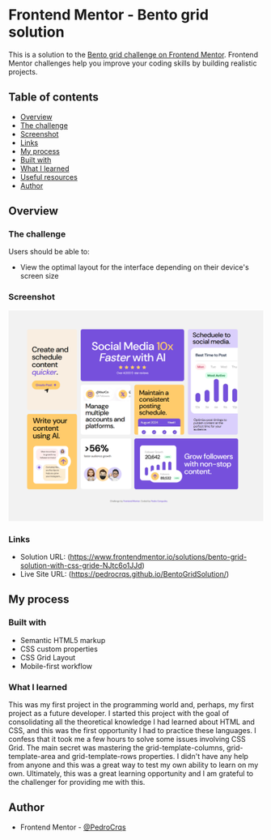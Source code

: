 # Frontend Mentor - Bento grid solution

This is a solution to the [Bento grid challenge on Frontend Mentor](https://www.frontendmentor.io/challenges/bento-grid-RMydElrlOj). Frontend Mentor challenges help you improve your coding skills by building realistic projects.

## Table of contents

- [Overview](#overview)
- [The challenge](#the-challenge)
- [Screenshot](#screenshot)
- [Links](#links)
- [My process](#my-process)
- [Built with](#built-with)
- [What I learned](#what-i-learned)
- [Useful resources](#useful-resources)
- [Author](#author)

## Overview

### The challenge

Users should be able to:

- View the optimal layout for the interface depending on their device's screen size

### Screenshot

![](./src/solution/Frontend%20Mentor%20-%20Bento%20grid%20-%20Desktop.png)

### Links

- Solution URL: (https://www.frontendmentor.io/solutions/bento-grid-solution-with-css-gride-NJtc6o1JJd)
- Live Site URL: (https://pedrocrqs.github.io/BentoGridSolution/)

## My process

### Built with

- Semantic HTML5 markup
- CSS custom properties
- CSS Grid Layout
- Mobile-first workflow

### What I learned

This was my first project in the programming world and, perhaps, my first project as a future developer. I started this project with the goal of consolidating all the theoretical knowledge I had learned about HTML and CSS, and this was the first opportunity I had to practice these languages. I confess that it took me a few hours to solve some issues involving CSS Grid. The main secret was mastering the grid-template-columns, grid-template-area and grid-template-rows properties. I didn't have any help from anyone and this was a great way to test my own ability to learn on my own. Ultimately, this was a great learning opportunity and I am grateful to the challenger for providing me with this.

## Author

- Frontend Mentor - [@PedroCrqs](https://www.frontendmentor.io/profile/PedroCrqs)
